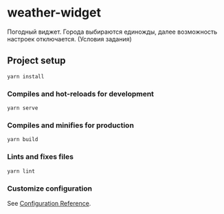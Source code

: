 # weather-widget

Погодный виджет. Города выбираются единожды, далее возможность настроек отключается. (Условия задания)

## Project setup
```
yarn install
```

### Compiles and hot-reloads for development
```
yarn serve
```

### Compiles and minifies for production
```
yarn build
```

### Lints and fixes files
```
yarn lint
```

### Customize configuration
See [Configuration Reference](https://cli.vuejs.org/config/).
